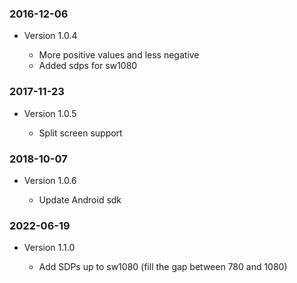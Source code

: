 ### 2016-12-06

* Version 1.0.4

  * More positive values and less negative
  * Added sdps for sw1080

### 2017-11-23

* Version 1.0.5

  * Split screen support

### 2018-10-07

* Version 1.0.6

  * Update Android sdk

### 2022-06-19

* Version 1.1.0

  * Add SDPs up to sw1080 (fill the gap between 780 and 1080)
